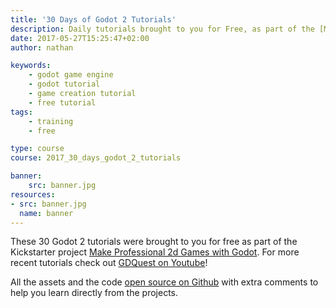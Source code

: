 ```yaml
---
title: '30 Days of Godot 2 Tutorials'
description: Daily tutorials brought to you for Free, as part of the [Make Professional 2d games with Godot](https://gumroad.com/l/godot-tutorial-make-professional-2d-games) Kickstarter campaign
date: 2017-05-27T15:25:47+02:00
author: nathan

keywords:
    - godot game engine
    - godot tutorial
    - game creation tutorial
    - free tutorial
tags:
    - training
    - free

type: course
course: 2017_30_days_godot_2_tutorials

banner:
    src: banner.jpg
resources:
- src: banner.jpg
  name: banner
---
```


These 30 Godot 2 tutorials were brought to you for free as part of the Kickstarter project [Make Professional 2d Games with Godot](https://gumroad.com/gdquest). For more recent tutorials check out [GDQuest on Youtube](https://youtube.com/c/gdquest)!

All the assets and the code [open source on Github](https://github.com/GDQuest/Godot-30-days-tutorial-challenge-2017) with extra comments to help you learn directly from the projects.
